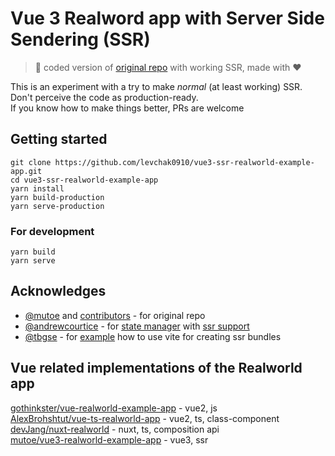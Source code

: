 # Vue 3 Realword app with Server Side Sendering (SSR)

> :shit: coded version of [original repo](https://github.com/mutoe/vue3-realworld-example-app) with working SSR, made with :heart:

This is an experiment with a try to make _normal_ (at least working) SSR. Don't perceive the code as production-ready.  
If you know how to make things better, PRs are welcome

## Getting started

```shell script
git clone https://github.com/levchak0910/vue3-ssr-realworld-example-app.git
cd vue3-ssr-realworld-example-app
yarn install
yarn build-production
yarn serve-production
```

### For development
```shell script
yarn build
yarn serve
```

## Acknowledges

- [@mutoe](https://github.com/mutoe) and [contributors](https://github.com/mutoe/vue3-realworld-example-app#contributors) - for original repo
- [@andrewcourtice](https://github.com/andrewcourtice) - for [state manager](https://github.com/andrewcourtice/harlem) with [ssr support](https://github.com/andrewcourtice/harlem/blob/main/plugins/ssr)
- [@tbgse](https://github.com/tbgse) - for [example](https://github.com/tbgse/vue3-vite-ssr-example) how to use vite for creating ssr bundles

## Vue related implementations of the Realworld app
[gothinkster/vue-realworld-example-app](https://github.com/gothinkster/vue-realworld-example-app) - vue2, js  
[AlexBrohshtut/vue-ts-realworld-app](https://github.com/AlexBrohshtut/vue-ts-realworld-app) - vue2, ts, class-component  
[devJang/nuxt-realworld](https://github.com/devJang/nuxt-realworld) - nuxt, ts, composition api  
[mutoe/vue3-realworld-example-app](https://github.com/mutoe/vue3-realworld-example-app) - vue3, ssr  
